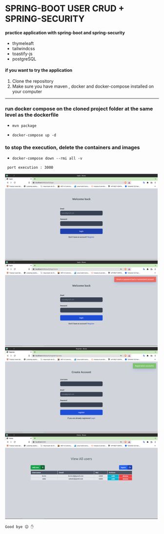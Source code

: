 # SPRING-BOOT USER CRUD + SPRING-SECURITY

#### practice application with spring-boot and spring-security
* thymeleaft
* tailwindcss
* toastify-js
* postgreSQL

#### if you want to try the application
1. Clone the repository
2. Make sure you have maven , docker and docker-compose installed on your computer

***
### run docker compose on the cloned project folder at the same level as the dockerfile
- `mvn package`

- `docker-compose up -d`

### to stop the execution, delete the containers and images

- `docker-compose down --rmi all -v`
~~~
 port execution : 3000
~~~



<img src="capt/Captura%20de%20pantalla%20-2022-09-16%2017-23-41.png" alt="drawing" width="500"/>
<img src="capt/captura2_login.png" alt="drawing" width="500"/>
<img src="capt/captura3_register.png" alt="drawing" width="500"/>
<img src="capt/mini_panel.png" alt="drawing" width="500"/>

~~~
Good bye 😊 ✋